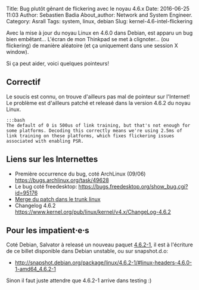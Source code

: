 Title: Bug plutôt gênant de flickering avec le noyau 4.6.x
Date: 2016-06-25 11:03
Author: Sebastien Badia
About_author: Network and System Engineer.
Category: Asrall
Tags: system, linux, debian
Slug: kernel-4.6-intel-flickering

Avec la mise à jour du noyau Linux en 4.6.0 dans Debian, est apparu un bug bien
embêtant… L'écran de mon Thinkpad se met à clignoter… (ou flickering) de manière
aléatoire (et ça uniquement dans une session X window).

Si ça peut aider, voici quelques pointeurs!

## Correctif

Le soucis est connu, on trouve d'ailleurs pas mal de pointeur sur l'Internet! Le
problème est d'ailleurs patché et releasé dans la version 4.6.2 du noyau Linux.

    :::bash
    The default of 0 is 500us of link training, but that's not enough for
    some platforms. Decoding this correctly means we're using 2.5ms of
    link training on these platforms, which fixes flickering issues
    associated with enabling PSR.

## Liens sur les Internettes

* Première occurrence du bug, coté ArchLinux (09/06) <https://bugs.archlinux.org/task/49628>
* Le bug coté freedesktop: <https://bugs.freedesktop.org/show_bug.cgi?id=95176>
* [Merge du patch dans le trunk linux](https://git.kernel.org/cgit/linux/kernel/git/torvalds/linux.git/commit/?id=03b7b5f983091bca17e9c163832fcde56971d7d1)
* Changelog 4.6.2 <https://www.kernel.org/pub/linux/kernel/v4.x/ChangeLog-4.6.2>

## Pour les impatient⋅e⋅s

Coté Debian, Salvator à releasé un nouveau paquet
[4.6.2-1](https://anonscm.debian.org/cgit/kernel/linux.git/commit/?id=86e78453315a430a49a84d5772123de321fcb660),
il est à l'écriture de ce billet disponible dans Debian unstable, ou sur snapshot.d.o:

* <http://snapshot.debian.org/package/linux/4.6.2-1/#linux-headers-4.6.0-1-amd64_4.6.2-1>

Sinon il faut juste attendre que 4.6.2-1 arrive dans testing :)
